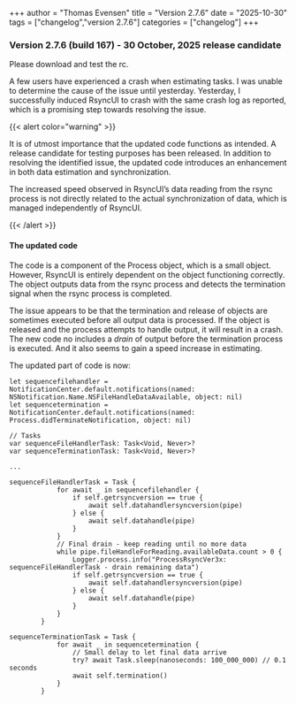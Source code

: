 +++
author = "Thomas Evensen"
title = "Version 2.7.6"
date = "2025-10-30"
tags = ["changelog","version 2.7.6"]
categories = ["changelog"]
+++

### Version 2.7.6 (build 167) - 30 October, 2025 release candidate

Please download and test the rc.

A few users have experienced a crash when estimating tasks. I was unable to determine the cause of the issue until yesterday. Yesterday, I successfully induced RsyncUI to crash with the same crash log as reported, which is a promising step towards resolving the issue.

{{< alert color="warning" >}}

It is of utmost importance that the updated code functions as intended. A release candidate for testing purposes has been released. In addition to resolving the identified issue, the updated code introduces an enhancement in both data estimation and synchronization. 

The increased speed observed in RsyncUI’s data reading from the rsync process is not directly related to the actual synchronization of data, which is managed independently of RsyncUI.

{{< /alert >}}

#### The updated code 

The code is a component of the Process object, which is a small object. However, RsyncUI is entirely dependent on the object functioning correctly. The object outputs data from the rsync process and detects the termination signal when the rsync process is completed. 

The issue appears to be that the termination and release of objects are sometimes executed before all output data is processed. If the object is released and the process attempts to handle output, it will result in a crash. The new code no includes a *drain* of output before the termination process is executed. And it also seems to gain a speed increase in estimating.

The updated part of code is now:

```
let sequencefilehandler = NotificationCenter.default.notifications(named: NSNotification.Name.NSFileHandleDataAvailable, object: nil)
let sequencetermination = NotificationCenter.default.notifications(named: Process.didTerminateNotification, object: nil)
    
// Tasks
var sequenceFileHandlerTask: Task<Void, Never>?
var sequenceTerminationTask: Task<Void, Never>?

...

sequenceFileHandlerTask = Task {
            for await _ in sequencefilehandler {
                if self.getrsyncversion == true {
                    await self.datahandlersyncversion(pipe)
                } else {
                    await self.datahandle(pipe)
                }
            }
            // Final drain - keep reading until no more data
            while pipe.fileHandleForReading.availableData.count > 0 {
                Logger.process.info("ProcessRsyncVer3x: sequenceFileHandlerTask - drain remaining data")
                if self.getrsyncversion == true {
                    await self.datahandlersyncversion(pipe)
                } else {
                    await self.datahandle(pipe)
                }
            }
        }

sequenceTerminationTask = Task {
            for await _ in sequencetermination {
                // Small delay to let final data arrive
                try? await Task.sleep(nanoseconds: 100_000_000) // 0.1 seconds
                await self.termination()
            }
        }        
```

